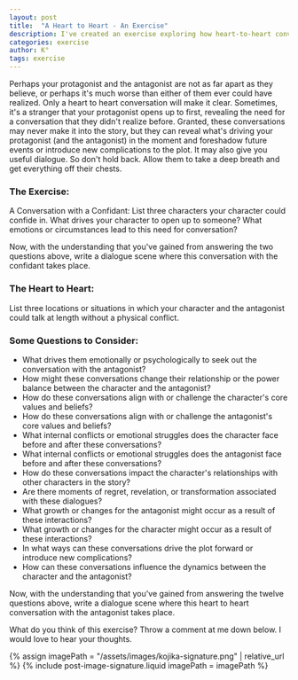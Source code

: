 ```yaml
---
layout: post
title:  "A Heart to Heart - An Exercise"
description: I've created an exercise exploring how heart-to-heart conversations can reveal deeper character motivations and relationships, particularly between protagonists and antagonists. While these intimate dialogues might not all make it into the final story, they're valuable tools for understanding what drives your characters. Through exploring potential confidants, safe locations for honest discussions, and examining how these conversations might shift power dynamics or trigger personal growth, we can uncover new plot complications and character insights. The exercise includes specific prompts to help craft these revealing dialogue scenes.
categories: exercise
author: K°
tags: exercise
---
```


Perhaps your protagonist and the antagonist are not as far apart as they believe, or perhaps it's much worse than either of them ever could have realized. Only a heart to heart conversation will make it clear. Sometimes, it's a stranger that your protagonist opens up to first, revealing the need for a conversation that they didn't realize before. Granted, these conversations may never make it into the story, but they can reveal what's driving your protagonist (and the antagonist) in the moment and foreshadow future events or introduce new complications to the plot. It may also give you useful dialogue. So don't hold back. Allow them to take a deep breath and get everything off their chests.

### The Exercise:
A Conversation with a Confidant:
List three characters your character could confide in.
What drives your character to open up to someone?
What emotions or circumstances lead to this need for conversation?

Now, with the understanding that you've gained from answering the two questions above, write a dialogue scene where this conversation with the confidant takes place.

### The Heart to Heart:
List three locations or situations in which your character and the antagonist could talk at length without a physical conflict.

### Some Questions to Consider:
* What drives them emotionally or psychologically to seek out the conversation with the antagonist?
* How might these conversations change their relationship or the power balance between the character and the antagonist?
* How do these conversations align with or challenge the character's core values and beliefs?
* How do these conversations align with or challenge the antagonist's core values and beliefs?
* What internal conflicts or emotional struggles does the character face before and after these conversations?
* What internal conflicts or emotional struggles does the antagonist face before and after these conversations?
* How do these conversations impact the character's relationships with other characters in the story?
* Are there moments of regret, revelation, or transformation associated with these dialogues?
* What growth or changes for the antagonist might occur as a result of these interactions?
* What growth or changes for the character might occur as a result of these interactions?
* In what ways can these conversations drive the plot forward or introduce new complications?
* How can these conversations influence the dynamics between the character and the antagonist?

Now, with the understanding that you've gained from answering the twelve questions above, write a dialogue scene where this heart to heart conversation with the antagonist takes place.

What do you think of this exercise? Throw a comment at me down below. I would love to hear your thoughts.

<!-- signature -->
{% assign imagePath = "/assets/images/kojika-signature.png" | relative_url %}
{% include post-image-signature.liquid imagePath = imagePath %}